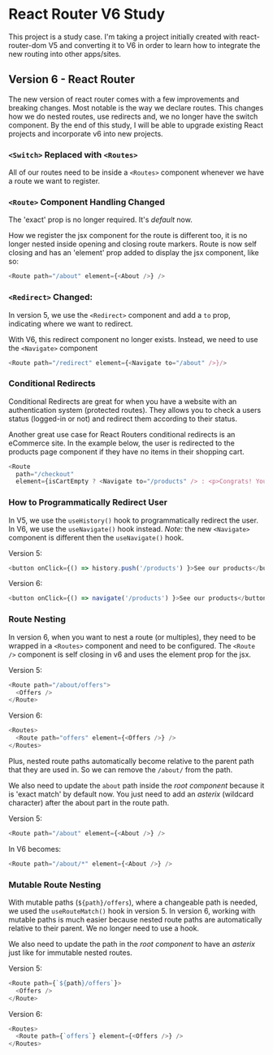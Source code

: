 # React Router V6 Study

This project is a study case. I'm taking a project initially created with react-router-dom V5 and converting it to V6 in order to learn how to integrate the new routing into other apps/sites.

## Version 6 - React Router

The new version of react router comes with a few improvements and breaking changes. Most notable is the way we declare routes. This changes how we do nested routes, use redirects and, we no longer have the switch component. By the end of this study, I will be able to upgrade existing React projects and incorporate v6 into new projects.

   ### `<Switch>` Replaced with `<Routes>`

   All of our routes need to be inside a `<Routes>` component whenever we have a route we want to register.

   ### `<Route>` Component Handling Changed

   The 'exact' prop is no longer required. It's *default* now.

   How we register the jsx component for the route is different too, it is no longer nested inside opening and closing route markers. Route is now self closing and has an 'element' prop added to display the jsx component, like so:

   ```javascript
   <Route path="/about" element={<About />} />
   ```

   ### `<Redirect>` Changed:

   In version 5, we use the `<Redirect>` component and add a `to` prop, indicating where we want to redirect.

   With V6, this redirect component no longer exists. Instead, we need to use the `<Navigate>` component

   ```javascript
   <Route path="/redirect" element={<Navigate to="/about" />}/>
   ```

   ### Conditional Redirects

   Conditional Redirects are great for when you have a website with an authentication system (protected routes). They allows you to check a users status (logged-in or not) and redirect them according to their status.

   Another great use case for React Routers conditional redirects is an eCommerce site. In the example below, the user is redirected to the products page component if they have no items in their shopping cart.

   ```javascript
   <Route
     path="/checkout"
     element={isCartEmpty ? <Navigate to="/products" /> : <p>Congrats! You have successfully made it to the checkout cart. </p> }/>
   ```

   ### How to Programmatically Redirect User

   In V5, we use the `useHistory()` hook to programmatically redirect the user. In V6, we use the `useNavigate()` hook instead. *Note:* the new `<Navigate>` component is different then the `useNavigate()` hook.

   Version 5:

   ```javascript
   <button onClick={() => history.push('/products') }>See our products</button>
   ```

   Version 6:

   ```javascript
   <button onClick={() => navigate('/products') }>See our products</button>
   ```

   ### Route Nesting

   In version 6, when you want to nest a route (or multiples), they need to be wrapped in a `<Routes>` component and need to be configured. The `<Route />` component is self closing in v6 and uses the element prop for the jsx.

   Version 5:

   ```javascript
   <Route path="/about/offers">
     <Offers />
   </Route>
   ```

   Version 6:

   ```javascript
   <Routes>
     <Route path="offers" element={<Offers />} />
   </Routes>
   ```

   Plus, nested route paths automatically become relative to the parent path that they are used in. So we can remove the `/about/` from the path.

   We also need to update the `about` path inside the *root component* because it is 'exact match' by default now. You just need to add an *asterix* (wildcard character) after the about part in the route path. 

Version 5:
```javascript
<Route path="/about" element={<About />} />
```

In V6 becomes:
```javascript
<Route path="/about/*" element={<About />} />
```

### Mutable Route Nesting

With mutable paths (`${path}/offers`), where a changeable path is needed, we used the `useRouteMatch()` hook in version 5. In version 6, working with mutable paths is much easier because nested route paths are automatically relative to their parent. We no longer need to use a hook.

We also need to update the path in the *root component* to have an *asterix* just like for immutable nested routes.

Version 5:

```javascript
<Route path={`${path}/offers`}>
  <Offers />
</Route>
```

Version 6:

```javascript
<Routes>
  <Route path={`offers`} element={<Offers />} />
</Routes>
```


